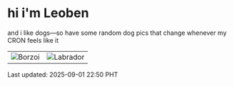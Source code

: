 # hi i'm Leoben

and i like dogs—so have some random dog pics that change whenever my CRON feels like it

|  |  |
|--------|----------|
| ![Borzoi](https://random-dog-vercel.vercel.app/api/random-borzoi?v=1756738220) | ![Labrador](https://random-dog-vercel.vercel.app/api/random-labrador?v=1756738220) |

Last updated: 2025-09-01 22:50 PHT
